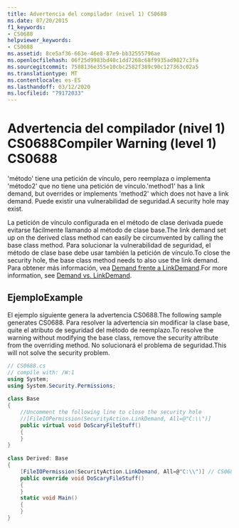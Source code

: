 ```yaml
---
title: Advertencia del compilador (nivel 1) CS0688
ms.date: 07/20/2015
f1_keywords:
- CS0688
helpviewer_keywords:
- CS0688
ms.assetid: 8ce5af36-663e-46e8-87e9-bb32555796ae
ms.openlocfilehash: 06f25d9983bd40c1dd7268c68f9935ad9827c3fa
ms.sourcegitcommit: 7588136e355e10cbc2582f389c90c127363c02a5
ms.translationtype: MT
ms.contentlocale: es-ES
ms.lasthandoff: 03/12/2020
ms.locfileid: "79172033"
---
```

# <a name="compiler-warning-level-1-cs0688"></a><span data-ttu-id="a584a-102">Advertencia del compilador (nivel 1) CS0688</span><span class="sxs-lookup"><span data-stu-id="a584a-102">Compiler Warning (level 1) CS0688</span></span>
<span data-ttu-id="a584a-103">'método' tiene una petición de vínculo, pero reemplaza o implementa 'método2' que no tiene una petición de vínculo.</span><span class="sxs-lookup"><span data-stu-id="a584a-103">'method1' has a link demand, but overrides or implements 'method2' which does not have a link demand.</span></span> <span data-ttu-id="a584a-104">Puede existir una vulnerabilidad de seguridad.</span><span class="sxs-lookup"><span data-stu-id="a584a-104">A security hole may exist.</span></span>  
  
 <span data-ttu-id="a584a-105">La petición de vínculo configurada en el método de clase derivada puede evitarse fácilmente llamando al método de clase base.</span><span class="sxs-lookup"><span data-stu-id="a584a-105">The link demand set up on the derived class method can easily be circumvented by calling the base class method.</span></span> <span data-ttu-id="a584a-106">Para solucionar la vulnerabilidad de seguridad, el método de clase base debe usar también la petición de vínculo.</span><span class="sxs-lookup"><span data-stu-id="a584a-106">To close the security hole, the base class method needs to also use the link demand.</span></span> <span data-ttu-id="a584a-107">Para obtener más información, vea [Demand frente a LinkDemand](../../framework/misc/securing-wrapper-code.md#demand-vs-linkdemand).</span><span class="sxs-lookup"><span data-stu-id="a584a-107">For more information, see [Demand vs. LinkDemand](../../framework/misc/securing-wrapper-code.md#demand-vs-linkdemand).</span></span>  
  
## <a name="example"></a><span data-ttu-id="a584a-108">Ejemplo</span><span class="sxs-lookup"><span data-stu-id="a584a-108">Example</span></span>  
 <span data-ttu-id="a584a-109">El ejemplo siguiente genera la advertencia CS0688.</span><span class="sxs-lookup"><span data-stu-id="a584a-109">The following sample generates CS0688.</span></span> <span data-ttu-id="a584a-110">Para resolver la advertencia sin modificar la clase base, quite el atributo de seguridad del método de reemplazo.</span><span class="sxs-lookup"><span data-stu-id="a584a-110">To resolve the warning without modifying the base class, remove the security attribute from the overriding method.</span></span> <span data-ttu-id="a584a-111">No solucionará el problema de seguridad.</span><span class="sxs-lookup"><span data-stu-id="a584a-111">This will not solve the security problem.</span></span>  
  
```csharp  
// CS0688.cs  
// compile with: /W:1  
using System;  
using System.Security.Permissions;  
  
class Base
{  
    //Uncomment the following line to close the security hole  
    //[FileIOPermission(SecurityAction.LinkDemand, All=@"C:\\")]  
    public virtual void DoScaryFileStuff()  
    {  
    }  
}  
  
class Derived: Base  
{  
    [FileIOPermission(SecurityAction.LinkDemand, All=@"C:\\")] // CS0688  
    public override void DoScaryFileStuff()  
    {  
    }  
    static void Main()  
    {  
    }  
}  
```
